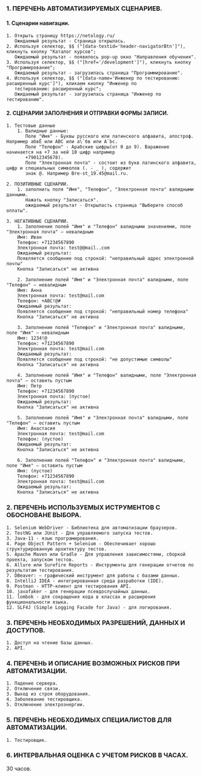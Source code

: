 ### 1. ПЕРЕЧЕНЬ АВТОМАТИЗИРУЕМЫХ СЦЕНАРИЕВ.

#### 1. Сценарии навигации.

    1. Открыть страницу https://netology.ru/ 
       Ожидаемый результат - Страница открылась.
    2. Используя селектор, $$ ("[data-testid='header-navigatorBtn']"), кликнуть кнопку "Каталог курсов"; 
       Ожидаемый результат - появилось pop-up окно "Направления обучения".
    3. Используя селектор, $$ ("[href='/development']"), кликнуть кнопку "Програмирование"; 
       Ожидаемый результат - загрузилась страница "Программирование".
    4. Используя селектор, $$ ("[data-name='Инженер по тестированию: расширенный курс']"), кликаем кнопку "Инженер по
       тестированию: расширенный курс";
       Ожидаемый результат - загрузилась страница "Инженер по тестированию".

#### 2. СЦЕНАРИИ ЗАПОЛНЕНИЯ И ОТПРАВКИ ФОРМЫ ЗАПИСИ.

    1. Тестовые данные
        1. Валидные данные: 
           Поле "Имя" - Буквы русского или латинского алфавита, апостроф. Например абвЁ или ABC или а\`бв или A`bc. 
           Поле "Телефон" - Арабские цифры(от 0 до 9). Варажение начинается на +7 за ней 10 цифр например
           +79012345678). 
           Поле "Электронная почта" - состоит из букв латинского алфавита, цифр и специальных символов (. - _ ), содержит
           знак @. Например Bre-st_19.45@mail.ru.

    2. ПОЗИТИВНЫЕ СЦЕНАРИИ. 
        1. заполнить поля "Имя", "Телефон", "Электронная почта" валидными данными.
           Нажать кнопку "Записаться".
           ожидаемый результат - Открыласть страница "Выберите способ оплаты".

    3. НЕГАТИВНЫЕ СЦЕНАРИИ. 
        1. Заполнение полей "Имя" и "Телефон" валидными значениями, поле "Электронная почта" — невалидным
        Имя: Иван
        Телефон: +71234567890
        Электронная почта: test@@mail..com
        Ожидаемый результат:
        Появляется сообщение под строкой: "неправильный адрес электронной почты"
        Кнопка "Записаться" не активна
        
        2. Заполнение полей "Имя" и "Электронная почта" валидными, поле "Телефон" — невалидным
        Имя: Анна
        Электронная почта: test@mail.com
        Телефон: +ABC!@#
        Ожидаемый результат:
        Появляется сообщение под строкой: "неправильный номер телефона"
        Кнопка "Записаться" не активна
    
        3. Заполнение полей "Телефон" и "Электронная почта" валидными, поле "Имя" — невалидным
        Имя: 1234!@
        Телефон: +71234567890
        Электронная почта: test@mail.com
        Ожидаемый результат:
        Появляется сообщение под строкой: "не допустимые символы"
        Кнопка "Записаться" не активна
    
        4. Заполнение полей "Имя" и "Телефон" валидными, поле "Электронная почта" — оставить пустым
        Имя: Петр
        Телефон: +71234567890
        Электронная почта: (пустое)
        Ожидаемый результат:
        Кнопка "Записаться" не активна

        5. Заполнение полей "Имя" и "Электронная почта" валидными, поле "Телефон" — оставить пустым
        Имя: Анастасия
        Электронная почта: test@mail.com
        Телефон: (пустое)
        Ожидаемый результат:
        Кнопка "Записаться" не активна

        6. Заполнение полей "Телефон" и "Электронная почта" валидными, поле "Имя" — оставить пустым
        Имя: (пустое)
        Телефон: +71234567890
        Электронная почта: test@mail.com
        Ожидаемый результат:
        Кнопка "Записаться" не активна

### 2. ПЕРЕЧЕНЬ ИСПОЛЬЗУЕМЫХ ИСТРУМЕНТОВ С ОБОСНОВАНЕ ВЫБОРА.

    1. Selenium WebDriver - Библиотека для автоматизации браузеров.
    2. TestNG или JUnit - Для управляемого запуска тестов.
    3. Java-11 - язык програмирования.
    4. Page Object Pattern + Selenium - Обеспечивает хорошо структурированную архитектуру тестов.
    5. Apache Maven или Gradle - Для управления зависимостями, сборкой проекта, запуском тестов.
    6. Allure или Surefire Reports - Инструменты для генерации отчетов по результатам тестирования.
    7. DBeaver: — графический инструмент для работы с базами данных.
    8. IntelliJ IDEA - интегрированная среда разработки (IDE).
    9. Postman - HTTP-клиент для тестирования API.
    10. javafaker - для генерации псевдослучайных данных.
    11. lombok - для сокращения кода в классах и расширения функциональности языка.
    12. SLF4J (Simple Logging Facade for Java) - для логирования.

### 3. ПЕРЕЧЕНЬ НЕОБХОДИМЫХ РАЗРЕШЕНИЙ, ДАННЫХ И ДОСТУПОВ.

    1. Доступ на чтение базы данных.
    2. API.

### 4. ПЕРЕЧЕНЬ И ОПИСАНИЕ ВОЗМОЖНЫХ РИСКОВ ПРИ АВТОМАТИЗАЦИИ.

    1. Падение сервера.
    2. Отключение связи.
    3. Выход из строя оборудования.
    4. Заболевание тестировщика.
    5. Отключение электроэнергии.

### 5. ПЕРЕЧЕНЬ НЕОБХОДИМЫХ СПЕЦИАЛИСТОВ ДЛЯ АВТОМАТИЗАЦИИ.

    1. Тестировщик.

### 6. ИНТЕРВАЛЬНАЯ ОЦЕНКА С УЧЕТОМ РИСКОВ В ЧАСАХ.

30 часов.

 